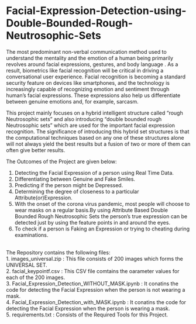 # Facial-Expression-Detection-using-Double-Bounded-Rough-Neutrosophic-Sets
The most predominant non-verbal communication method used to understand the mentality and the emotion of a human being primarily revolves around facial expressions, gestures, and body language . As a result, biometrics like facial recognition will be critical in driving a conversational user experience. Facial recognition is becoming a standard security feature on devices like smartphones, and the technology is increasingly capable of recognizing emotion and sentiment through human’s facial expressions. These expressions also help us differentiate between genuine emotions and, for example, sarcasm. <br/>

This project mainly focuses on a hybrid intelligent structure called “rough Neutrosophic sets” and also introducing “double bounded rough Neutrosophic sets” which are used for the important facial expression recognition. The significance of introducing this hybrid set structures is that the computational techniques based on any one of these structures alone will not always yield the best results but a fusion of two or more of them can often give better results.<br/>

The Outcomes of the Project are given below:<br/>
1. Detecting the Facial Expression of a person using Real Time Data.<br/>
2. Differentiating between Genuine and Fake Smiles.<br/>
3. Predicting if the person might be Depressed.<br/>
4. Determining the degree of closeness to a particular Attribute(or)Expression.<br/>
5. With the onset of the corona virus pandemic, most people will choose to wear masks on a regular basis.By using Attribute Based Double Bounded Rough Neutrosophic Sets the person’s true expression can be detected just by using the feature points in and around the eyes.<br/>
6. To check if a person is Faking an Expression or trying to cheating during examinations.<br/> 
<br/>
The Repository contains the following files:<br/>
1. images_universal.zip                           : This file consists of 200 images which forms the UNIVERSAL SET.<br/>
2. facial_keypointf.csv                           : This CSV file comtains the oarameter values for each of the 200 images.<br/>
3. Facial_Expression_Detection_WITHOUT_MASK.ipynb : It conatins the code for detecting the Facial Expression when the person is not wearing a mask.<br/>
4. Facial_Expression_Detection_with_MASK.ipynb    : It conatins the code for detecting the Facial Expression when the person is wearing a mask.<br/>
5. requirements.txt                               : Consists of the Required Tools for this Project.<br/>
